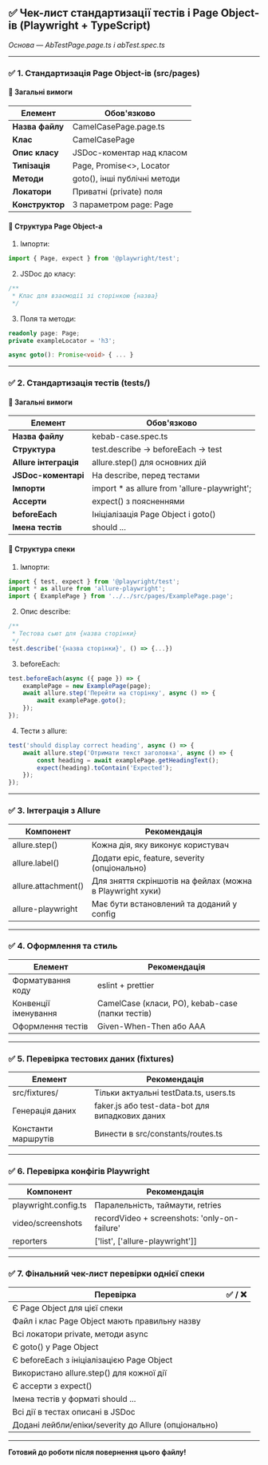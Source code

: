 
## ✅ Чек-лист стандартизації тестів і Page Object-ів (Playwright + TypeScript)

_Основа — AbTestPage.page.ts і abTest.spec.ts_

---

### ✅ 1. Стандартизація Page Object-ів (src/pages)

#### 📄 Загальні вимоги
| Елемент                      | Обов'язково                |
|------------------------------|----------------------------|
| **Назва файлу**              | CamelCasePage.page.ts      |
| **Клас**                     | CamelCasePage              |
| **Опис класу**               | JSDoc-коментар над класом   |
| **Типізація**                | Page, Promise<>, Locator   |
| **Методи**                   | goto(), інші публічні методи |
| **Локатори**                 | Приватні (private) поля    |
| **Конструктор**              | З параметром page: Page    |

#### 📑 Структура Page Object-а
1. Імпорти:
```typescript
import { Page, expect } from '@playwright/test';
```

2. JSDoc до класу:
```typescript
/**
 * Клас для взаємодії зі сторінкою {назва}
 */
```

3. Поля та методи:
```typescript
readonly page: Page;
private exampleLocator = 'h3';

async goto(): Promise<void> { ... }
```

---

### ✅ 2. Стандартизація тестів (tests/)

#### 📄 Загальні вимоги
| Елемент                      | Обов'язково                |
|------------------------------|----------------------------|
| **Назва файлу**              | kebab-case.spec.ts         |
| **Структура**                | test.describe → beforeEach → test |
| **Allure інтеграція**        | allure.step() для основних дій |
| **JSDoc-коментарі**          | На describe, перед тестами |
| **Імпорти**                  | import * as allure from 'allure-playwright'; |
| **Ассерти**                  | expect() з поясненнями     |
| **beforeEach**               | Ініціалізація Page Object і goto() |
| **Імена тестів**             | should ...                |

#### 📑 Структура спеки
1. Імпорти:
```typescript
import { test, expect } from '@playwright/test';
import * as allure from 'allure-playwright';
import { ExamplePage } from '../../src/pages/ExamplePage.page';
```

2. Опис describe:
```typescript
/**
 * Тестова сьют для {назва сторінки}
 */
test.describe('{назва сторінки}', () => {...})
```

3. beforeEach:
```typescript
test.beforeEach(async ({ page }) => {
    examplePage = new ExamplePage(page);
    await allure.step('Перейти на сторінку', async () => {
        await examplePage.goto();
    });
});
```

4. Тести з allure:
```typescript
test('should display correct heading', async () => {
    await allure.step('Отримати текст заголовка', async () => {
        const heading = await examplePage.getHeadingText();
        expect(heading).toContain('Expected');
    });
});
```

---

### ✅ 3. Інтеграція з Allure

| Компонент            | Рекомендація                                            |
|----------------------|---------------------------------------------------------|
| allure.step()        | Кожна дія, яку виконує користувач                      |
| allure.label()       | Додати epic, feature, severity (опціонально)           |
| allure.attachment()  | Для зняття скріншотів на фейлах (можна в Playwright хуки) |
| allure-playwright    | Має бути встановлений та доданий у config               |

---

### ✅ 4. Оформлення та стиль

| Елемент              | Рекомендація               |
|----------------------|----------------------------|
| Форматування коду    | eslint + prettier          |
| Конвенції іменування | CamelCase (класи, PO), kebab-case (папки тестів) |
| Оформлення тестів    | Given-When-Then або AAA    |

---

### ✅ 5. Перевірка тестових даних (fixtures)

| Елемент             | Рекомендація                                     |
|---------------------|--------------------------------------------------|
| src/fixtures/       | Тільки актуальні testData.ts, users.ts          |
| Генерація даних     | faker.js або test-data-bot для випадкових даних |
| Константи маршрутів | Винести в src/constants/routes.ts               |

---

### ✅ 6. Перевірка конфігів Playwright

| Компонент                | Рекомендація                                          |
|--------------------------|-------------------------------------------------------|
| playwright.config.ts     | Паралельність, таймаути, retries                      |
| video/screenshots        | recordVideo + screenshots: 'only-on-failure'          |
| reporters                | ['list', ['allure-playwright']]                      |

---

### ✅ 7. Фінальний чек-лист перевірки однієї спеки

| Перевірка                                           | ✅ / ❌ |
|-----------------------------------------------------|--------|
| Є Page Object для цієї спеки                        |        |
| Файл і клас Page Object мають правильну назву       |        |
| Всі локатори private, методи async                  |        |
| Є goto() у Page Object                              |        |
| Є beforeEach з ініціалізацією Page Object           |        |
| Використано allure.step() для кожної дії            |        |
| Є ассерти з expect()                                |        |
| Імена тестів у форматі should ...                   |        |
| Всі дії в тестах описані в JSDoc                   |        |
| Додані лейбли/епіки/severity до Allure (опціонально)|        |

---

**Готовий до роботи після повернення цього файлу!**
